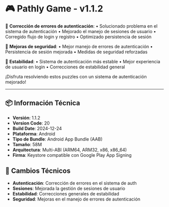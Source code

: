 # 🎮 Pathly Game - v1.1.2

🔧 **Corrección de errores de autenticación**:
• Solucionado problema en el sistema de autenticación
• Mejorado el manejo de sesiones de usuario
• Corregido flujo de login y registro
• Optimizado persistencia de sesión

🔐 **Mejoras de seguridad**:
• Mejor manejo de errores de autenticación
• Persistencia de sesión mejorada
• Medidas de seguridad reforzadas

📱 **Estabilidad**:
• Sistema de autenticación más estable
• Mejor experiencia de usuario en login
• Correcciones de estabilidad general

¡Disfruta resolviendo estos puzzles con un sistema de autenticación mejorado!

---

## 📦 Información Técnica
- **Versión**: 1.1.2
- **Version Code**: 20
- **Build Date**: 2024-12-24
- **Plataforma**: Android
- **Tipo de Bundle**: Android App Bundle (AAB)
- **Tamaño**: 58M
- **Arquitectura**: Multi-ABI (ARM64, ARM32, x86, x86_64)
- **Firma**: Keystore compatible con Google Play App Signing

## 🔧 Cambios Técnicos
- **Autenticación**: Corrección de errores en el sistema de auth
- **Sesiones**: Mejorada la gestión de sesiones de usuario
- **Estabilidad**: Correcciones generales de estabilidad
- **Seguridad**: Mejoras en el manejo de errores de autenticación 